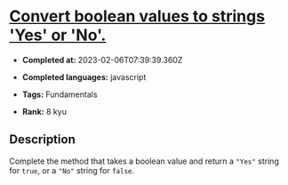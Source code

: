 # [Convert boolean values to strings 'Yes' or 'No'.](https://www.codewars.com/kata/53369039d7ab3ac506000467)

- **Completed at:** 2023-02-06T07:39:39.360Z

- **Completed languages:** javascript

- **Tags:** Fundamentals

- **Rank:** 8 kyu

## Description

Complete the method that takes a boolean value and return a `"Yes"` string for `true`, or a `"No"` string for `false`.
